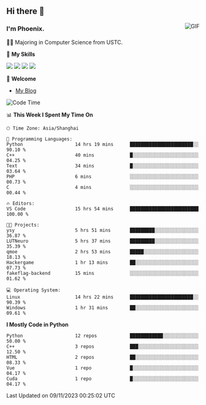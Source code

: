 ## Hi there 👋
<img align="right" alt="GIF" src="https://raw.githubusercontent.com/JoeyBling/JoeyBling/master/pic/pusheencode.gif" />

### I'm Phoenix.

👨‍🎓 Majoring in Computer Science from USTC.

🌟 **My Skills**

![](https://img.shields.io/badge/-Python-3e74a2?style=flat-square&logo=Python&logoColor=fff)
![](https://img.shields.io/badge/-C++-9f62a5?style=flat&logo=cplusplus&logoColor=white)
![](https://img.shields.io/badge/-Linux-185886?style=flat-square&logo=Linux&logoColor=fff)
![](https://img.shields.io/badge/-Rust-ff4136?style=flat-square&logo=Rust&logoColor=fff)

💬 **Welcome**

- [My Blog](https://ysy-phoenix.github.io/)

<!--START_SECTION:waka-->
![Code Time](http://img.shields.io/badge/Code%20Time-401%20hrs%2051%20mins-blue)

📊 **This Week I Spent My Time On** 

```text
🕑︎ Time Zone: Asia/Shanghai

💬 Programming Languages: 
Python                   14 hrs 19 mins      ███████████████████████░░   90.10 % 
C++                      40 mins             █░░░░░░░░░░░░░░░░░░░░░░░░   04.25 % 
Text                     34 mins             █░░░░░░░░░░░░░░░░░░░░░░░░   03.64 % 
PHP                      6 mins              ░░░░░░░░░░░░░░░░░░░░░░░░░   00.73 % 
C                        4 mins              ░░░░░░░░░░░░░░░░░░░░░░░░░   00.44 % 

🔥 Editors: 
VS Code                  15 hrs 54 mins      █████████████████████████   100.00 % 

🐱‍💻 Projects: 
ysy                      5 hrs 51 mins       █████████░░░░░░░░░░░░░░░░   36.87 % 
LUTNeuro                 5 hrs 37 mins       █████████░░░░░░░░░░░░░░░░   35.39 % 
qmoe                     2 hrs 53 mins       █████░░░░░░░░░░░░░░░░░░░░   18.13 % 
Hackergame               1 hr 13 mins        ██░░░░░░░░░░░░░░░░░░░░░░░   07.73 % 
fakeflag-backend         15 mins             ░░░░░░░░░░░░░░░░░░░░░░░░░   01.62 % 

💻 Operating System: 
Linux                    14 hrs 22 mins      ███████████████████████░░   90.39 % 
Windows                  1 hr 31 mins        ██░░░░░░░░░░░░░░░░░░░░░░░   09.61 % 
```

**I Mostly Code in Python** 

```text
Python                   12 repos            ████████████░░░░░░░░░░░░░   50.00 % 
C++                      3 repos             ███░░░░░░░░░░░░░░░░░░░░░░   12.50 % 
HTML                     2 repos             ██░░░░░░░░░░░░░░░░░░░░░░░   08.33 % 
Vue                      1 repo              █░░░░░░░░░░░░░░░░░░░░░░░░   04.17 % 
Cuda                     1 repo              █░░░░░░░░░░░░░░░░░░░░░░░░   04.17 % 
```




 Last Updated on 09/11/2023 00:25:02 UTC
<!--END_SECTION:waka-->

<!--
**ysy-phoenix/ysy-phoenix** is a ✨ _special_ ✨ repository because its `README.md` (this file) appears on your GitHub profile.

Here are some ideas to get you started:

- 🔭 I’m currently working on ...
- 🌱 I’m currently learning ...
- 👯 I’m looking to collaborate on ...
- 🤔 I’m looking for help with ...
- 💬 Ask me about ...
- 📫 How to reach me: ...
- 😄 Pronouns: ...
- ⚡ Fun fact: ...
-->
